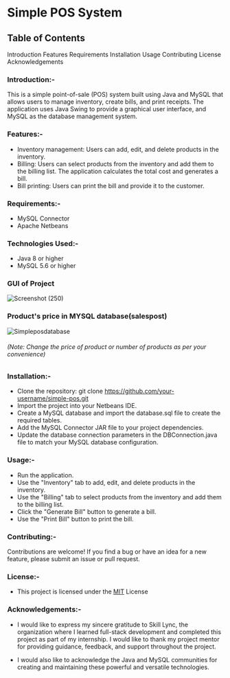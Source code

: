 
# Simple POS System

## Table of Contents
Introduction
Features
Requirements
Installation
Usage
Contributing
License
Acknowledgements

### Introduction:-

This is a simple point-of-sale (POS) system built using Java and MySQL that allows users to manage inventory, create bills, and print receipts. 
The application uses Java Swing to provide a graphical user interface, and MySQL as the database management system.

### Features:-

- Inventory management: Users can add, edit, and delete products in the inventory.
- Billing: Users can select products from the inventory and add them to the billing list. The application calculates the total cost and generates a bill.
- Bill printing: Users can print the bill and provide it to the customer.

### Requirements:-

- MySQL Connector
- Apache Netbeans

### Technologies Used:-

- Java 8 or higher
- MySQL 5.6 or higher


### GUI of Project

![Screenshot (250)](https://user-images.githubusercontent.com/93505267/234218949-d2309421-c7c0-4499-86d7-840c0e79d388.png)

### Product's price in MYSQL database(salespost)

![Simpleposdatabase](https://user-images.githubusercontent.com/93505267/234232634-cc3a8bc2-7106-46e7-a1ad-a94c9ab626c0.png)


###### (Note: Change the price of product or number of products as per your convenience)

### Installation:-

- Clone the repository: git clone https://github.com/your-username/simple-pos.git
- Import the project into your Netbeans IDE.
- Create a MySQL database and import the database.sql file to create the required tables.
- Add the MySQL Connector JAR file to your project dependencies.
- Update the database connection parameters in the DBConnection.java file to match your MySQL database configuration.

### Usage:- 

- Run the application.
- Use the "Inventory" tab to add, edit, and delete products in the inventory.
- Use the "Billing" tab to select products from the inventory and add them to the billing list.
- Click the "Generate Bill" button to generate a bill.
- Use the "Print Bill" button to print the bill.

### Contributing:-

Contributions are welcome! If you find a bug or have an idea for a new feature, please submit an issue or pull request.

### License:-
- This project is licensed under the [MIT](https://choosealicense.com/licenses/mit/) License


### Acknowledgements:-

- I would like to express my sincere gratitude to Skill Lync, the organization where I learned full-stack development and completed this project as part of my internship. I would like to thank my project mentor for providing guidance, feedback, and support throughout the project.

- I would also like to acknowledge the Java and MySQL communities for creating and maintaining these powerful and versatile technologies.



